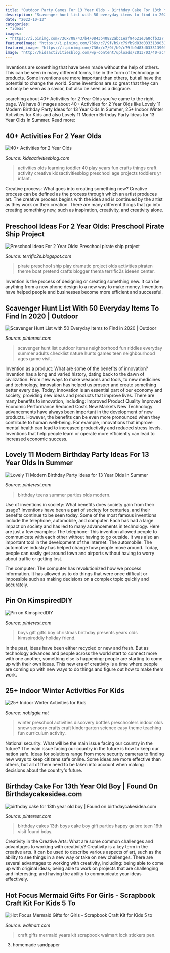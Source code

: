 ```yaml
---
title: "Outdoor Party Games For 13 Year Olds - Birthday Cake For 13th Year Old Boy"
description: "Scavenger hunt list with 50 everyday items to find in 2020"
date: "2022-10-13"
categories:
- "ideas"
images:
- "https://i.pinimg.com/736x/08/43/b4/0843b40822abc1eaf94621e3a0cfb327.jpg"
featuredImage: "https://i.pinimg.com/736x/c7/9f/b9/c79fb9d83d0333139031646e8e4fa11c.jpg"
featured_image: "https://i.pinimg.com/736x/c7/9f/b9/c79fb9d83d0333139031646e8e4fa11c.jpg"
image: "http://kidsactivitiesblog.com/wp-content/uploads/2013/03/40-activities-for-2-year-olds-feature.jpg"
---
```



Inventions are something that have been made without the help of others. This can be seen in many different forms, like in the form of technology or products. Some inventions are more important than others, but all have the potential to change the world. Some inventions are so great that they can not only be seen as a savior, but also be seen as a disgrace.

	

		
searching about 40+ Activities for 2 Year Olds you've came to the right page. We have 8 Images about 40+ Activities for 2 Year Olds like Lovely 11 Modern Birthday Party Ideas for 13 Year Olds In Summer, 25+ Indoor Winter Activities for Kids and also Lovely 11 Modern Birthday Party Ideas for 13 Year Olds In Summer. Read more:
		
    
## 40+ Activities For 2 Year Olds

<img loading=lazy src="http://kidsactivitiesblog.com/wp-content/uploads/2013/03/40-activities-for-2-year-olds-feature.jpg" onerror="this.onerror=null;this.src='https://tse4.mm.bing.net/th?id=OIP.WiYAYcwWiRT1xdgAYQWJPQHaLG&amp;pid=15.1';" alt="40+ Activities for 2 Year Olds">

_Source: kidsactivitiesblog.com_

>activities olds learning toddler 40 play years fun crafts things craft activity creative kidsactivitiesblog preschool age projects toddlers yr infant. 

	

Creative process: What goes into creating something new?
Creative process can be defined as the process through which an artist produces art. The creative process begins with the idea and is continued by the artist as they work on their creation. There are many different things that go into creating something new, such as inspiration, creativity, and creativity alone.

    
## Preschool Ideas For 2 Year Olds: Preschool Pirate Ship Project

<img loading=lazy src="https://lh3.googleusercontent.com/-eMKqvaMDXts/UgSayGxaoEI/AAAAAAAAEBI/C_qpbeIVrYg/s640/blogger-image-1666377712.jpg" onerror="this.onerror=null;this.src='https://tse4.mm.bing.net/th?id=OIP.8RfnNNmpstuvMVI7LVOM5QHaFj&amp;pid=15.1';" alt="Preschool Ideas For 2 Year Olds: Preschool pirate ship project">

_Source: terrific2s.blogspot.com_

>pirate preschool ship play dramatic project olds activities piraten theme boat pretend crafts blogger thema terrific2s ideeën center. 

	

Invention is the process of designing or creating something new. It can be anything from a new phone design to a new way to make money. Inventions have helped people and businesses become more efficient and successful.

    
## Scavenger Hunt List With 50 Everyday Items To Find In 2020 | Outdoor

<img loading=lazy src="https://i.pinimg.com/736x/30/d7/48/30d74806d60dd35938d2e74d9f444703.jpg" onerror="this.onerror=null;this.src='https://tse4.mm.bing.net/th?id=OIP.ZUaX1DimtpcxYBGoLQJNHgHaK6&amp;pid=15.1';" alt="Scavenger Hunt List with 50 Everyday Items to Find in 2020 | Outdoor">

_Source: pinterest.com_

>scavenger hunt list outdoor items neighborhood fun riddles everyday summer adults checklist nature hunts games teen neighbourhood ages game visit. 

	

Invention as a product: What are some of the benefits of innovation?
Invention has a long and varied history, dating back to the dawn of civilization. From new ways to make weapons and tools, to new medicines and technology, innovation has helped us prosper and create something better every day. Today, innovation is an essential part of our economy and society, providing new ideas and products that improve lives. There are many benefits to innovation, including: 
Improved Product Quality 
Improved Economic Performance 
Reduced Costs 
New Markets 
New Technology advancements have always been important in the development of new products. However, the benefits can be even more pronounced when they contribute to human well-being. For example, innovations that improve mental health can lead to increased productivity and reduced stress levels. Inventions that help people learn or operate more efficiently can lead to increased economic success.

    
## Lovely 11 Modern Birthday Party Ideas For 13 Year Olds In Summer

<img loading=lazy src="https://i.pinimg.com/736x/08/43/b4/0843b40822abc1eaf94621e3a0cfb327.jpg" onerror="this.onerror=null;this.src='https://tse2.mm.bing.net/th?id=OIP.Geht_HPBHxNbdGdiSzMGrQHaJL&amp;pid=15.1';" alt="Lovely 11 Modern Birthday Party Ideas for 13 Year Olds In Summer">

_Source: pinterest.com_

>birthday teens summer parties olds modern. 

	

Use of inventions in society: What benefits does society gain from their usage?
Inventions have been a part of society for centuries, and their benefits continue to be seen today. Some of the most famous inventions include the telephone, automobile, and computer. Each has had a large impact on society and has led to many advancements in technology. Here are just a few examples: The telephone: This invention allowed people to communicate with each other without having to go outside. It was also an important tool in the development of the internet.
The automobile: The automotive industry has helped change how people move around. Today, people can easily get around town and airports without having to worry about traffic or getting lost.

The computer: The computer has revolutionized how we process information. It has allowed us to do things that were once difficult or impossible such as making decisions on a complex topic quickly and accurately.

    
## Pin On KimspiredDIY

<img loading=lazy src="https://i.pinimg.com/736x/c7/9f/b9/c79fb9d83d0333139031646e8e4fa11c.jpg" onerror="this.onerror=null;this.src='https://tse4.mm.bing.net/th?id=OIP.y_8NuA1uooaSiOhffkmgmwHaPG&amp;pid=15.1';" alt="Pin on KimspiredDIY">

_Source: pinterest.com_

>boys gift gifts boy christmas birthday presents years olds kimspireddiy holiday friend. 

	

In the past, ideas have been either recycled or new and fresh. But as technology advances and people across the world start to connect more with one another, something else is happening: people are starting to come up with their own ideas. This new era of creativity is a time where people are coming up with new ways to do things and figure out how to make them work.

    
## 25+ Indoor Winter Activities For Kids

<img loading=lazy src="http://www.nobiggie.net/wp-content/uploads/2015/01/Winter-Discovery-Bottles-for-Preschoolers.jpg" onerror="this.onerror=null;this.src='https://tse4.mm.bing.net/th?id=OIP.VgWr_ayRFxt_J4uk0tEu7AHaKZ&amp;pid=15.1';" alt="25+ Indoor Winter Activities for Kids">

_Source: nobiggie.net_

>winter preschool activities discovery bottles preschoolers indoor olds snow sensory crafts craft kindergarten science easy theme teaching fun curriculum activity. 

	

National security: What will be the main issue facing our country in the future?
The main issue facing our country in the future is how to keep our nation safe. Ideas for solutions range from more security cameras to finding new ways to keep citizens safe online. Some ideas are more effective than others, but all of them need to be taken into account when making decisions about the country's future.

    
## Birthday Cake For 13th Year Old Boy | Found On Birthdaycakesidea.com

<img loading=lazy src="https://s-media-cache-ak0.pinimg.com/736x/94/44/40/94444072b80012c4e36bbb865585a2c2.jpg" onerror="this.onerror=null;this.src='https://tse1.mm.bing.net/th?id=OIP.YkOSSWiDdLVOGdwceTzobgHaKl&amp;pid=15.1';" alt="birthday cake for 13th year old boy | Found on birthdaycakesidea.com">

_Source: pinterest.com_

>birthday cakes 13th boys cake boy gift parties happy galore teen 16th visit found bday. 

	

Creativity in the Creative Arts: What are some common challenges and advantages to working with creativity?
Creativity is a key term in the creative arts. It can be used to describe various aspects of art, such as the ability to see things in a new way or take on new challenges. There are several advantages to working with creativity, including: being able to come up with original ideas; being able to work on projects that are challenging and interesting; and having the ability to communicate your ideas effectively.

    
## Hot Focus Mermaid Gifts For Girls - Scrapbook Craft Kit For Kids 5 To

<img loading=lazy src="https://i5.walmartimages.com/asr/02f10540-273b-4bb1-ac25-06ac54bb2475.da1beb3fd188eac006a3805c1e60795f.jpeg" onerror="this.onerror=null;this.src='https://tse1.mm.bing.net/th?id=OIP.AYDmgN3efTNSnBZkP0sNNwHaGp&amp;pid=15.1';" alt="Hot Focus Mermaid Gifts for Girls - Scrapbook Craft Kit for Kids 5 to">

_Source: walmart.com_

>craft gifts mermaid years kit scrapbook walmart lock stickers pen. 

	

3. homemade sandpaper

